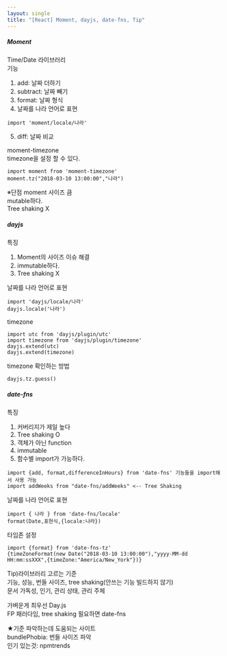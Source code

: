 ```yaml
---
layout: single
title: "[React] Moment, dayjs, date-fns, Tip"
---
```

##### Moment   
Time/Date 라이브러리   
기능   
1. add: 날짜 더하기   
2. subtract: 날짜 빼기   
3. format: 날짜 형식   
4. 날짜를 나라 언어로 표현   
```
import 'moment/locale/나라'
```
5. diff: 날짜 비교   
   
moment-timezone   
timezone을 설정 할 수 있다.
```
import moment from 'moment-timezone'
moment.tz("2018-03-10 13:00:00","나라")
```
   
※단점
moment 사이즈 큼   
mutable하다.   
Tree shaking X   
   
##### dayjs   
특징   
1. Moment의 사이즈 이슈 해결   
2. immutable하다.   
3. Tree shaking X   
   
날짜를 나라 언어로 표현   
```
import 'dayjs/locale/나라'
dayjs.locale('나라')
```
timezone   
```
import utc from 'dayjs/plugin/utc'
import timezone from 'dayjs/plugin/timezone' 
dayjs.extend(utc)
dayjs.extend(timezone)
```
timezone 확인하는 방법   
```
dayjs.tz.guess()
```
   
##### date-fns   
특징   
1. 커버리지가 제일 높다   
2. Tree shaking O   
3. 객체가 아닌 function      
4. immutable   
5. 함수별 import가 가능하다.   
```
import {add, format,differenceInHours} from 'date-fns' 기능들을 import해서 사용 가능
import addWeeks from "date-fns/addWeeks" <-- Tree Shaking
```
날짜를 나라 언어로 표현   
```
import { 나라 } from 'date-fns/locale'
format(Date,표현식,{locale:나라})
```
타임존 설정
```
import {format} from 'date-fns-tz'
{timeZoneFormat(new Date("2018-03-10 13:00:00"),"yyyy-MM-dd HH:mm:ssXXX",{timeZone:"America/New_York"})}
```
   
Tip)라이브러리 고르는 기준   
기능, 성능, 번들 사이즈, tree shaking(안쓰는 기능 빌드하지 않기)   
문서 가독성, 인기, 관리 상태, 관리 주체   
   
가벼운게 최우선 Day.js   
FP 패러다임, tree shaking 필요하면 date-fns   
    
★기준 파악하는데 도움되는 사이트    
bundlePhobia: 번들 사이즈 파악   
인기 있는것: npmtrends   
